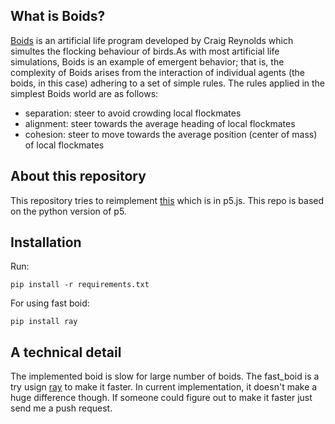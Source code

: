 ## What is Boids?
[Boids](https://en.wikipedia.org/wiki/Boids) is an artificial life program developed by Craig Reynolds which simultes the flocking behaviour of birds.As with most artificial life simulations, Boids is an example of emergent behavior; that is, the complexity of Boids arises from the interaction of individual agents (the boids, in this case) adhering to a set of simple rules. The rules applied in the simplest Boids world are as follows:

* separation: steer to avoid crowding local flockmates
* alignment: steer towards the average heading of local flockmates
* cohesion: steer to move towards the average position (center of mass) of local flockmates

## About this repository
This repository tries to reimplement [this](https://www.youtube.com/watch?v=mhjuuHl6qHM) which is in p5.js.
This repo is based on the python version of p5.

## Installation
 Run:
 ```
pip install -r requirements.txt
```
For using fast boid:
```
pip install ray
```

## A technical detail
The implemented boid is slow for large number of boids. The fast_boid is a try usign [ray](https://github.com/ray-project/ray) to make it faster. In current implementation, it doesn't make a huge difference though. If someone could figure out to make it faster just send me a push request.
